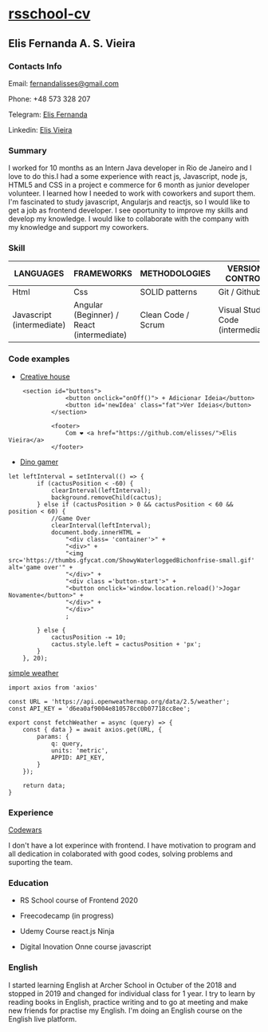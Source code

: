 # [rsschool-cv](https://elisses.github.io/rsschool-cv/cv)
## Elis Fernanda A. S. Vieira
### Contacts Info

Email: fernandalisses@gmail.com

Phone: +48 573 328 207

Telegram: [Elis Fernanda](@ElisFernandaAgape)

Linkedin: [Elis Vieira](https://www.linkedin.com/in/elisfernanda)


### Summary

I  worked for 10 months as an Intern Java developer in Rio de Janeiro and I love to do this.I had a some experience with react js, Javascript, node js, HTML5 and CSS in a project e commerce for 6 month as junior developer volunteer. I learned how I needed to work with coworkers and suport them. I'm fascinated to study javascript, Angularjs and reactjs, so I would like to get a job as frontend developer.
I see oportunity to improve my skills and develop my knowledge. I would like to collaborate with the company with my knowledge and support my coworkers.

### Skill

| LANGUAGES | FRAMEWORKS | METHODOLOGIES | VERSION CONTROL
| --------- | ---------- | ------------- | --------------|
 Html | Css | SOLID patterns | Git / Github
 Javascript (intermediate) | Angular (Beginner) / React (intermediate) |Clean Code / Scrum | Visual Studio Code (intermediate)
 

### Code examples

* [Creative house](https://github.com/elisses/casaCriativa)

```
    <section id="buttons">
                <button onclick="onOff()"> + Adicionar Ideia</button>
                <button id='newIdea' class="fat">Ver Ideias</button>
            </section>

            <footer>
                Com ❤ <a href="https://github.com/elisses/">Elis Vieira</a>
            </footer>
```

* [Dino gamer](https://github.com/elisses/dino-game-dio)

```
let leftInterval = setInterval(() => {
        if (cactusPosition < -60) {
            clearInterval(leftInterval);
            background.removeChild(cactus);
        } else if (cactusPosition > 0 && cactusPosition < 60 && position < 60) {
            //Game Over
            clearInterval(leftInterval);
            document.body.innerHTML =
                "<div class= 'container'>" +
                "<div>" +
                "<img src='https://thumbs.gfycat.com/ShowyWaterloggedBichonfrise-small.gif' alt='game over'" +
                "</div>" +
                "<div class ='button-start'>" +
                "<button onclick='window.location.reload()'>Jogar Novamente</button>" +
                "</div>" +
                "</div>"
                ;

        } else {
            cactusPosition -= 10;
            cactus.style.left = cactusPosition + 'px';
        }
    }, 20);
```

[simple weather](https://github.com/elisses/simple-weather)
```
import axios from 'axios'

const URL = 'https://api.openweathermap.org/data/2.5/weather';
const API_KEY = 'd6ea0af9004e810578cc0b07718cc8ee';

export const fetchWeather = async (query) => {
    const { data } = await axios.get(URL, {
        params: {
            q: query,
            units: 'metric',
            APPID: API_KEY,
        }
    });

    return data;
}
```

### Experience

[Codewars](https://www.codewars.com/users/fernandalisses/)

I don't have  a lot experince with frontend. I have motivation to program and all dedication in colaborated with good codes, solving problems and suporting the team.

### Education

* RS School course of Frontend 2020

* Freecodecamp (in progress)

* Udemy Course react.js Ninja

* Digital Inovation Onne course javascript

### English

I started learning English at Archer School in Octuber of the 2018 and stopped in 2019 and changed for individual class for 1 year. I try to learn by reading books in English, practice writing and to go at meeting and make new friends for practise my English. I'm doing an English course on the English live platform.
